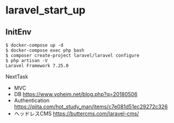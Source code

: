 # laravel_start_up

## InitEnv
```
$ docker-compose up -d
$ docker-compose exec php bash
$ composer create-project laravel/laravel configure
$ php artisan -V
Laravel Framework 7.25.0
```

NextTask

- MVC
- DB
https://www.yoheim.net/blog.php?q=20180506
- Authentication
https://qiita.com/hot_study_man/items/c7e081d51ec29272c326
- ヘッドレスCMS
https://buttercms.com/laravel-cms/